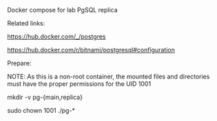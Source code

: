 Docker compose for lab PgSQL replica

Related links:

https://hub.docker.com/_/postgres

https://hub.docker.com/r/bitnami/postgresql#configuration

Prepare:

NOTE: As this is a non-root container, the mounted files and directories must have the proper permissions for the UID 1001 

mkdir -v pg-{main,replica}

sudo chown 1001 ./pg-*

